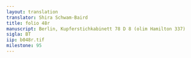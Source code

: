 ```yaml
---
layout: translation
translator: Shira Schwam-Baird
title: folio 48r
manuscript: Berlin, Kupferstichkabinett 78 D 8 (olim Hamilton 337)
sigla: BT
iip: b048r.tif
milestone: 95
---
```

